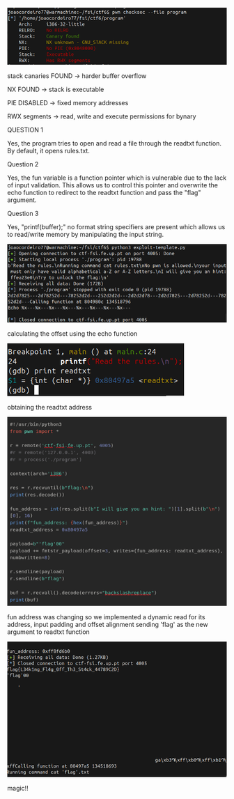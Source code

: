 ![task1](1.png)

stack canaries FOUND -> harder buffer overflow

NX FOUND -> stack is executable

PIE DISABLED -> fixed memory addresses

RWX segments -> read, write and execute permissions for bynary

QUESTION 1

Yes, the program tries to open and read a file through the readtxt function. By default, it opens rules.txt.

Question 2

Yes, the fun variable is a function pointer which is vulnerable due to the lack of input validation. This allows us to control this pointer and overwrite the echo function to redirect to the readtxt function and pass the "flag" argument.

Question 3

Yes, "printf(buffer);" no format string specifiers are present which allows us to read/write memory by manipulating the input string.

![exploit1](4.png)

calculating the offset using the echo function

![exploit2](3.png)

obtaining the readtxt address

![exploit3](5.png)

fun address was changing so we implemented a dynamic read for its address, input padding and offset alignment sending 'flag' as the new argument to readtxt function

![exploit4](6.png)

magic!!